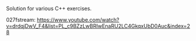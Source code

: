 Solution for various C++ exercises.

027fstream: https://www.youtube.com/watch?v=drdqjDwV_F4&list=PL_c9BZzLwBRIwEnaRU2LC4GkqxUbD0Auc&index=28
